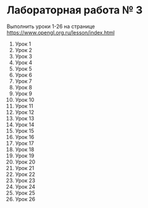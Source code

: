 # Лабораторная работа № 3

Выполнить уроки 1-26 на странице https://www.opengl.org.ru/lesson/index.html

1. Урок 1
2. Урок 2
3. Урок 3
4. Урок 4
5. Урок 5
6. Урок 6
7. Урок 7
8. Урок 8
9. Урок 9
10. Урок 10
11. Урок 11
12. Урок 12
13. Урок 13
14. Урок 14
15. Урок 15
16. Урок 16
17. Урок 17
18. Урок 18
19. Урок 19
20. Урок 20
21. Урок 21
22. Урок 22
23. Урок 23
24. Урок 24
25. Урок 25
26. Урок 26
